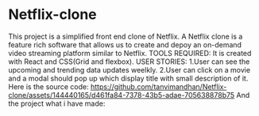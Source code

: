 # Netflix-clone
This project is a simplified front end clone of Netflix.
A Netflix clone is a feature rich software that allows us to create and depoy an on-demand video streaming platform similar to Netflix.
TOOLS REQUIRED:
It is created with React and CSS(Grid and flexbox).
USER STORIES:
1.User can see the upcoming and trending data updates weelkly.
2.User can click on a movie and a modal should pop up which display title with small description of it.
Here is the source code:
https://github.com/tanvimandhan/Netflix-clone/assets/144440165/d461fa84-7378-43b5-adae-705638878b75
And the project what i have made:
